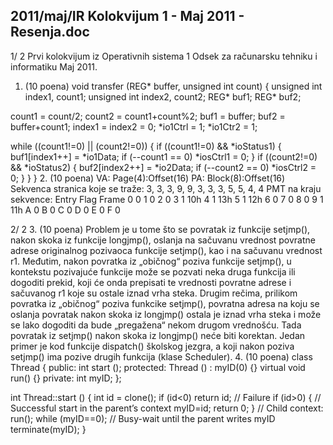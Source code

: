 2011/maj/IR Kolokvijum 1 - Maj 2011 - Resenja.doc
--------------------------------------------------------------------------------


1/  2
Prvi kolokvijum iz Operativnih sistema 1
Odsek za računarsku tehniku i informatiku
Maj 2011.
1. (10 poena)
void transfer (REG* buffer, unsigned int count) {
  unsigned int index1, count1;
  unsigned int index2, count2;
  REG* buf1;
  REG* buf2;

  count1 = count/2;
  count2 = count1+count%2;
  buf1 = buffer;
  buf2 = buffer+count1;
  index1 = index2 = 0;
  *io1Ctrl = 1;
  *io1Ctr2 = 1;

  while ((count1!=0) || (count2!=0)) {
    if ((count1!=0) && *ioStatus1) {
      buf1[index1++] = *io1Data;
      if (--count1 == 0) *iosCtrl1 = 0;
    }
    if ((count2!=0) && *ioStatus2) {
      buf2[index2++] = *io2Data;
      if (--count2 ==   0) *iosCtrl2 = 0;
    }
  }
}
2. (10 poena)
VA: Page(4):Offset(16)
PA: Block(8):Offset(16)
Sekvenca stranica koje se traže: 3, 3, 3, 9, 9, 3, 3, 3, 5, 5, 4, 4
PMT na kraju sekvence:
Entry Flag Frame
0 0
1 0
2 0
3 1 10h
4 1 13h
5 1 12h
6 0
7 0
8 0
9 1 11h
A 0
B 0
C 0
D 0
E 0
F 0

2/  2
3. (10 poena)
Problem je u tome što se povratak iz funkcije
setjmp(), nakon skoka iz funkcije longjmp(),
oslanja na sačuvanu vrednost povratne adrese originalnog pozivaoca funkcije setjmp(), kao i
na sačuvanu vrednost r1. Međutim, nakon povratka iz „običnog“ poziva funkcije setjmp(), u
kontekstu pozivajuće funkcije može se pozvati neka druga funkcija ili dogoditi prekid, koji će
onda  prepisati  te vrednosti povratne  adrese i  sačuvanog
r1  koje  su  ostale iznad  vrha  steka.
Drugim  rečima,  prilikom  povratka  iz  „običnog“  poziva  funkcike setjmp(),  povratna  adresa
na  koju  se  oslanja  povratak  nakon  skoka  iz longjmp() ostala  je  iznad  vrha  steka  i  može  se
lako  dogoditi  da  bude  „pregažena“  nekom  drugom  vrednošću.  Tada  povratak  iz
setjmp()
nakon  skoka  iz  longjmp() neće  biti  korektan. Jedan  primer  je  kod funkcije dispatch()
školskog   jezgra,   a   koji   nakon   poziva   setjmp() ima  pozive  drugih  funkcija  (klase
Scheduler).
4. (10 poena)
class Thread {
public:
  int start ();
protected:
  Thread () : myID(0) {}
  virtual void run() {}
private:
  int myID;
};

int Thread::start () {
  int id   = clone();
  if (id<0) return id;  // Failure
  if (id>0) {  // Successful start in the parent’s context
    myID=id;
    return 0;
  }
  // Child context:
  run();
  while (myID==0); // Busy-wait until the parent writes myID
  terminate(myID);
}

